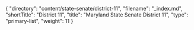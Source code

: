 {
  "directory": "content/state-senate/district-11",
  "filename": "_index.md",
  "shortTitle": "District 11",
  "title": "Maryland State Senate District 11",
  "type": "primary-list",
  "weight": 11
}
